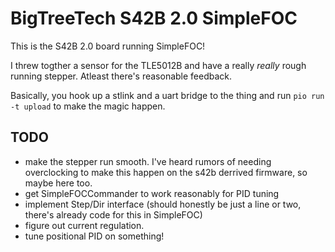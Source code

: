 # BigTreeTech S42B 2.0 SimpleFOC

This is the S42B 2.0 board running SimpleFOC!

I threw togther a sensor for the TLE5012B and have a really _really_ rough running stepper. Atleast there's reasonable feedback.

Basically, you hook up a stlink and a uart bridge to the thing and run `pio run -t upload` to make the magic happen.

## TODO
* make the stepper run smooth. I've heard rumors of needing overclocking to make this happen on the s42b derrived firmware, so maybe here too.
* get SimpleFOCCommander to work reasonably for PID tuning
* implement Step/Dir interface (should honestly be just a line or two, there's already code for this in SimpleFOC)
* figure out current regulation.
* tune positional PID on something!